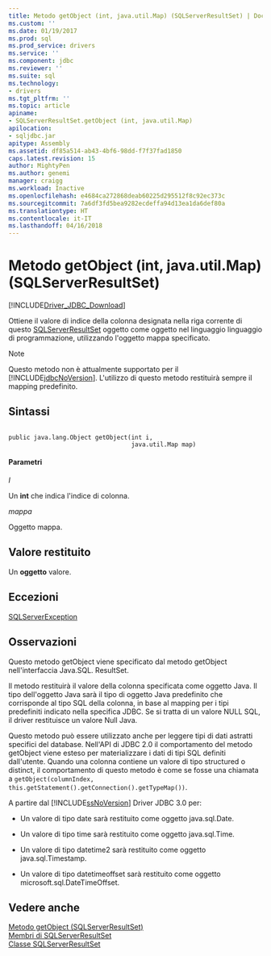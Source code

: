 ```yaml
---
title: Metodo getObject (int, java.util.Map) (SQLServerResultSet) | Documenti Microsoft
ms.custom: ''
ms.date: 01/19/2017
ms.prod: sql
ms.prod_service: drivers
ms.service: ''
ms.component: jdbc
ms.reviewer: ''
ms.suite: sql
ms.technology:
- drivers
ms.tgt_pltfrm: ''
ms.topic: article
apiname:
- SQLServerResultSet.getObject (int, java.util.Map)
apilocation:
- sqljdbc.jar
apitype: Assembly
ms.assetid: df85a514-ab43-4bf6-98dd-f7f37fad1850
caps.latest.revision: 15
author: MightyPen
ms.author: genemi
manager: craigg
ms.workload: Inactive
ms.openlocfilehash: e4684ca272868deab60225d295512f8c92ec373c
ms.sourcegitcommit: 7a6df3fd5bea9282ecdeffa94d13ea1da6def80a
ms.translationtype: HT
ms.contentlocale: it-IT
ms.lasthandoff: 04/16/2018
---
```

# <a name="getobject-method-int-javautilmap-sqlserverresultset"></a>Metodo getObject (int, java.util.Map) (SQLServerResultSet)
[!INCLUDE[Driver_JDBC_Download](../../../includes/driver_jdbc_download.md)]

  Ottiene il valore di indice della colonna designata nella riga corrente di questo [SQLServerResultSet](../../../connect/jdbc/reference/sqlserverresultset-class.md) oggetto come oggetto nel linguaggio linguaggio di programmazione, utilizzando l'oggetto mappa specificato.  
  
> [!NOTE]  
>  Questo metodo non è attualmente supportato per il [!INCLUDE[jdbcNoVersion](../../../includes/jdbcnoversion_md.md)]. L'utilizzo di questo metodo restituirà sempre il mapping predefinito.  
  
## <a name="syntax"></a>Sintassi  
  
```  
  
public java.lang.Object getObject(int i,  
                                  java.util.Map map)  
```  
  
#### <a name="parameters"></a>Parametri  
 *I*  
  
 Un **int** che indica l'indice di colonna.  
  
 *mappa*  
  
 Oggetto mappa.  
  
## <a name="return-value"></a>Valore restituito  
 Un **oggetto** valore.  
  
## <a name="exceptions"></a>Eccezioni  
 [SQLServerException](../../../connect/jdbc/reference/sqlserverexception-class.md)  
  
## <a name="remarks"></a>Osservazioni  
 Questo metodo getObject viene specificato dal metodo getObject nell'interfaccia Java.SQL. ResultSet.  
  
 Il metodo restituirà il valore della colonna specificata come oggetto Java. Il tipo dell'oggetto Java sarà il tipo di oggetto Java predefinito che corrisponde al tipo SQL della colonna, in base al mapping per i tipi predefiniti indicato nella specifica JDBC. Se si tratta di un valore NULL SQL, il driver restituisce un valore Null Java.  
  
 Questo metodo può essere utilizzato anche per leggere tipi di dati astratti specifici del database. Nell'API di JDBC 2.0 il comportamento del metodo getObject viene esteso per materializzare i dati di tipi SQL definiti dall'utente. Quando una colonna contiene un valore di tipo structured o distinct, il comportamento di questo metodo è come se fosse una chiamata a `getObject(columnIndex, this.getStatement().getConnection().getTypeMap())`.  
  
 A partire dal [!INCLUDE[ssNoVersion](../../../includes/ssnoversion_md.md)] Driver JDBC 3.0 per:  
  
-   Un valore di tipo date sarà restituito come oggetto java.sql.Date.  
  
-   Un valore di tipo time sarà restituito come oggetto java.sql.Time.  
  
-   Un valore di tipo datetime2 sarà restituito come oggetto java.sql.Timestamp.  
  
-   Un valore di tipo datetimeoffset sarà restituito come oggetto microsoft.sql.DateTimeOffset.  
  
## <a name="see-also"></a>Vedere anche  
 [Metodo getObject &#40;SQLServerResultSet&#41;](../../../connect/jdbc/reference/getobject-method-sqlserverresultset.md)   
 [Membri di SQLServerResultSet](../../../connect/jdbc/reference/sqlserverresultset-members.md)   
 [Classe SQLServerResultSet](../../../connect/jdbc/reference/sqlserverresultset-class.md)  
  
  
